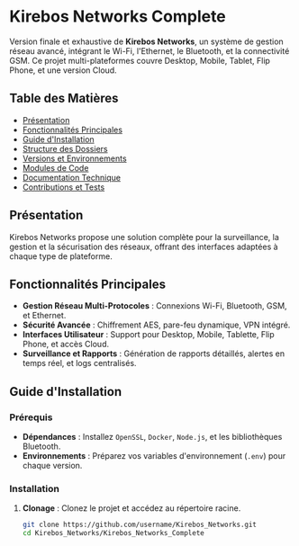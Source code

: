 # Kirebos Networks Complete

Version finale et exhaustive de **Kirebos Networks**, un système de gestion réseau avancé, intégrant le Wi-Fi, l'Ethernet, le Bluetooth, et la connectivité GSM. Ce projet multi-plateformes couvre Desktop, Mobile, Tablet, Flip Phone, et une version Cloud.

## Table des Matières
- [Présentation](#présentation)
- [Fonctionnalités Principales](#fonctionnalités-principales)
- [Guide d'Installation](#guide-dinstallation)
- [Structure des Dossiers](#structure-des-dossiers)
- [Versions et Environnements](#versions-et-environnements)
- [Modules de Code](#modules-de-code)
- [Documentation Technique](#documentation-technique)
- [Contributions et Tests](#contributions-et-tests)

## Présentation
Kirebos Networks propose une solution complète pour la surveillance, la gestion et la sécurisation des réseaux, offrant des interfaces adaptées à chaque type de plateforme.

## Fonctionnalités Principales
- **Gestion Réseau Multi-Protocoles** : Connexions Wi-Fi, Bluetooth, GSM, et Ethernet.
- **Sécurité Avancée** : Chiffrement AES, pare-feu dynamique, VPN intégré.
- **Interfaces Utilisateur** : Support pour Desktop, Mobile, Tablette, Flip Phone, et accès Cloud.
- **Surveillance et Rapports** : Génération de rapports détaillés, alertes en temps réel, et logs centralisés.

## Guide d'Installation
### Prérequis
- **Dépendances** : Installez `OpenSSL`, `Docker`, `Node.js`, et les bibliothèques Bluetooth.
- **Environnements** : Préparez vos variables d'environnement (`.env`) pour chaque version.

### Installation
1. **Clonage** : Clonez le projet et accédez au répertoire racine.
   ```bash
   git clone https://github.com/username/Kirebos_Networks.git
   cd Kirebos_Networks/Kirebos_Networks_Complete
